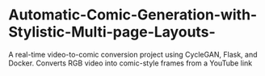 # Automatic-Comic-Generation-with-Stylistic-Multi-page-Layouts-
A real-time video-to-comic conversion project using CycleGAN, Flask, and Docker. Converts RGB video into comic-style frames from a YouTube link
